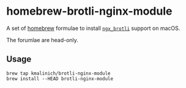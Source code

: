 homebrew-brotli-nginx-module
=====================

A set of [homebrew](https://github.com/Homebrew/brew) formulae to install [`ngx_brotli`](https://github.com/google/ngx_brotli) support on macOS.  

The forumlae are head-only.  

## Usage

    brew tap kmalinich/brotli-nginx-module
    brew install --HEAD brotli-nginx-module

